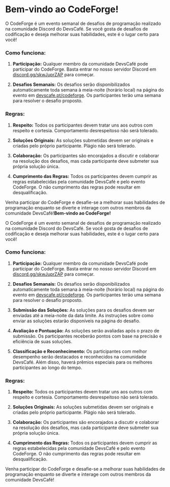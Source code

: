 # **Bem-vindo ao CodeForge!**

O CodeForge é um evento semanal de desafios de programação realizado na comunidade Discord do DevsCafé. Se você gosta de desafios de codificação e deseja melhorar suas habilidades, este é o lugar certo para você!

### Como funciona:

1. **Participação:** Qualquer membro da comunidade DevsCafé pode participar do CodeForge. Basta entrar no nosso servidor Discord em [discord.gg/skwJuprZAP](https://discord.gg/skwJuprZAP) para começar.

2. **Desafios Semanais:** Os desafios serão disponibilizados automaticamente toda semana à meia-noite (horário local) na página do evento em [devscafe.pt/codeforge](https://devscafe.pt/codeforge). Os participantes terão uma semana para resolver o desafio proposto.

### Regras:

1. **Respeito:** Todos os participantes devem tratar uns aos outros com respeito e cortesia. Comportamento desrespeitoso não será tolerado.

2. **Soluções Originais:** As soluções submetidas devem ser originais e criadas pelo próprio participante. Plágio não será tolerado.

3. **Colaboração:** Os participantes são encorajados a discutir e colaborar na resolução dos desafios, mas cada participante deve submeter sua própria solução única.

4. **Cumprimento das Regras:** Todos os participantes devem cumprir as regras estabelecidas pela comunidade DevsCafé e pelo evento CodeForge. O não cumprimento das regras pode resultar em desqualificação.

Venha participar do CodeForge e desafie-se a melhorar suas habilidades de programação enquanto se diverte e interage com outros membros da comunidade DevsCafé!**Bem-vindo ao CodeForge!**

O CodeForge é um evento semanal de desafios de programação realizado na comunidade Discord do DevsCafé. Se você gosta de desafios de codificação e deseja melhorar suas habilidades, este é o lugar certo para você!

### Como funciona:

1. **Participação:** Qualquer membro da comunidade DevsCafé pode participar do CodeForge. Basta entrar no nosso servidor Discord em [discord.gg/skwJuprZAP](https://discord.gg/skwJuprZAP) para começar.

2. **Desafios Semanais:** Os desafios serão disponibilizados automaticamente toda semana à meia-noite (horário local) na página do evento em [devscafe.pt/codeforge](https://devscafe.pt/codeforge). Os participantes terão uma semana para resolver o desafio proposto.

3. **Submissão das Soluções:** As soluções para os desafios devem ser enviadas até a meia-noite da data limite. As instruções sobre como enviar as soluções estarão disponíveis na página do desafio.

4. **Avaliação e Pontuação:** As soluções serão avaliadas após o prazo de submissão. Os participantes receberão pontos com base na precisão e eficiência de suas soluções.

5. **Classificação e Reconhecimento:** Os participantes com melhor desempenho serão destacados e reconhecidos na comunidade DevsCafé. Além disso, haverá prêmios especiais para os melhores participantes ao longo do tempo.

### Regras:

1. **Respeito:** Todos os participantes devem tratar uns aos outros com respeito e cortesia. Comportamento desrespeitoso não será tolerado.

2. **Soluções Originais:** As soluções submetidas devem ser originais e criadas pelo próprio participante. Plágio não será tolerado.

3. **Colaboração:** Os participantes são encorajados a discutir e colaborar na resolução dos desafios, mas cada participante deve submeter sua própria solução única.

4. **Cumprimento das Regras:** Todos os participantes devem cumprir as regras estabelecidas pela comunidade DevsCafé e pelo evento CodeForge. O não cumprimento das regras pode resultar em desqualificação.

Venha participar do CodeForge e desafie-se a melhorar suas habilidades de programação enquanto se diverte e interage com outros membros da comunidade DevsCafé!
